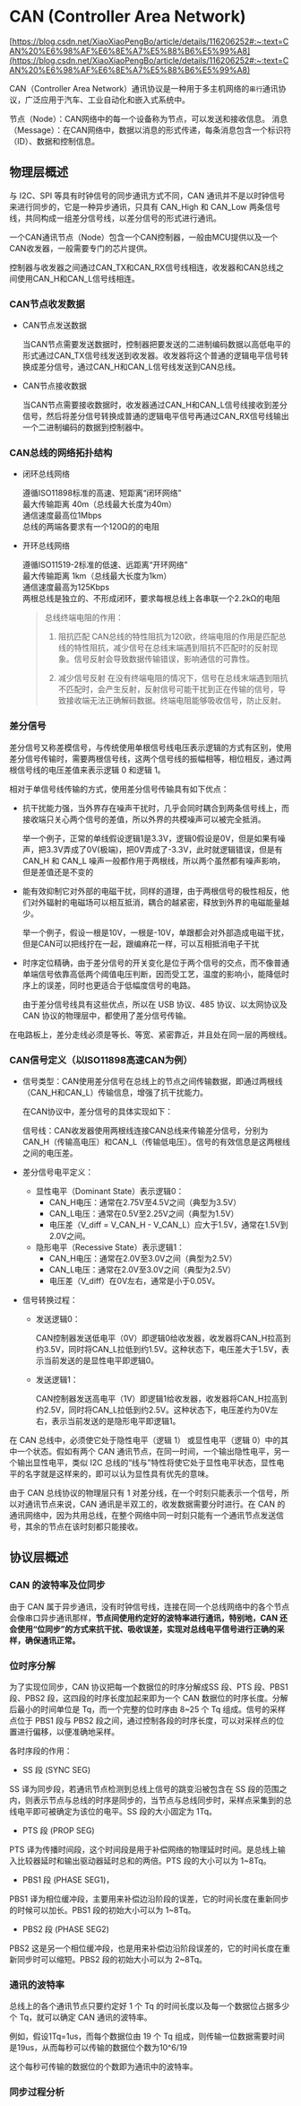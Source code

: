# CAN (Controller Area Network)

[https://blog.csdn.net/XiaoXiaoPengBo/article/details/116206252#:~:text=CAN%20%E6%98%AF%E6%8E%A7%E5%88%B6%E5%99%A8](https://blog.csdn.net/XiaoXiaoPengBo/article/details/116206252#:~:text=CAN%20%E6%98%AF%E6%8E%A7%E5%88%B6%E5%99%A8)

CAN（Controller Area Network）通讯协议是一种用于多主机网络的`串行`通讯协议，广泛应用于汽车、工业自动化和嵌入式系统中。

节点（Node）：CAN网络中的每一个设备称为节点，可以发送和接收信息。
消息（Message）：在CAN网络中，数据以消息的形式传递，每条消息包含一个标识符（ID）、数据和控制信息。

## 物理层概述

与 I2C、SPI 等具有时钟信号的同步通讯方式不同，CAN 通讯并不是以时钟信号来进行同步的，它是一种异步通讯，只具有 CAN_High 和 CAN_Low 两条信号线，共同构成一组差分信号线，以差分信号的形式进行通讯。

一个CAN通讯节点（Node）包含一个CAN控制器，一般由MCU提供以及一个CAN收发器，一般需要专门的芯片提供。

控制器与收发器之间通过CAN_TX和CAN_RX信号线相连，收发器和CAN总线之间使用CAN_H和CAN_L信号线相连。

### CAN节点收发数据

- CAN节点发送数据

    当CAN节点需要发送数据时，控制器把要发送的二进制编码数据以高低电平的形式通过CAN_TX信号线发送到收发器。收发器将这个普通的逻辑电平信号转换成差分信号，通过CAN_H和CAN_L信号线发送到CAN总线。

- CAN节点接收数据

    当CAN节点需要接收数据时，收发器通过CAN_H和CAN_L信号线接收到差分信号，然后将差分信号转换成普通的逻辑电平信号再通过CAN_RX信号线输出一个二进制编码的数据到控制器中。

### CAN总线的网络拓扑结构

- 闭环总线网络

    遵循ISO11898标准的高速、短距离“闭环网络”  
    最大传输距离 40m（总线最大长度为40m）  
    通信速度最高位1Mbps  
    总线的两端各要求有一个120Ω的的电阻  

- 开环总线网络

    遵循ISO11519-2标准的低速、远距离“开环网络”  
    最大传输距离 1km（总线最大长度为1km）  
    通信速度最高为125Kbps  
    两根总线是独立的、不形成闭环，要求每根总线上各串联一个2.2kΩ的电阻

    > 总线终端电阻的作用：
    >
    > 1. 阻抗匹配
    CAN总线的特性阻抗为120欧，终端电阻的作用是匹配总线的特性阻抗，减少信号在总线末端遇到阻抗不匹配时的反射现象。信号反射会导致数据传输错误，影响通信的可靠性。
    >
    > 2. 减少信号反射
    在没有终端电阻的情况下，信号在总线末端遇到阻抗不匹配时，会产生反射，反射信号可能干扰到正在传输的信号，导致接收端无法正确解码数据。终端电阻能够吸收信号，防止反射。

### 差分信号

差分信号又称差模信号，与传统使用单根信号线电压表示逻辑的方式有区别，使用差分信号传输时，需要两根信号线，这两个信号线的振幅相等，相位相反，通过两根信号线的电压差值来表示逻辑 0 和逻辑 1。

相对于单信号线传输的方式，使用差分信号传输具有如下优点：

- 抗干扰能力强，当外界存在噪声干扰时，几乎会同时耦合到两条信号线上，而接收端只关心两个信号的差值，所以外界的共模噪声可以被完全抵消。

    举一个例子，正常的单线假设逻辑1是3.3V，逻辑0假设是0V，但是如果有噪声，把3.3V弄成了0V(极端)，把0V弄成了-3.3V，此时就逻辑错误，但是有CAN_H 和 CAN_L 噪声一般都作用于两根线，所以两个虽然都有噪声影响，但是差值还是不变的

- 能有效抑制它对外部的电磁干扰，同样的道理，由于两根信号的极性相反，他们对外辐射的电磁场可以相互抵消，耦合的越紧密，释放到外界的电磁能量越少。

    举一个例子，假设一根是10V，一根是-10V，单跟都会对外部造成电磁干扰，但是CAN可以把线拧在一起，跟编麻花一样，可以互相抵消电子干扰

- 时序定位精确，由于差分信号的开关变化是位于两个信号的交点，而不像普通单端信号依靠高低两个阈值电压判断，因而受工艺，温度的影响小，能降低时序上的误差，同时也更适合于低幅度信号的电路。

    由于差分信号线具有这些优点，所以在 USB 协议、485 协议、以太网协议及 CAN 协议的物理层中，都使用了差分信号传输。

在电路板上，差分走线必须是等长、等宽、紧密靠近，并且处在同一层的两根线。

### CAN信号定义（以ISO11898高速CAN为例）

- 信号类型：CAN使用差分信号在总线上的节点之间传输数据，即通过两根线（CAN_H和CAN_L）传输信息，增强了抗干扰能力。

    在CAN协议中，差分信号的具体实现如下：

    信号线：CAN收发器使用两根线连接CAN总线来传输差分信号，分别为CAN_H（传输高电压）和CAN_L（传输低电压）。信号的有效信息是这两根线之间的电压差。

- 差分信号电平定义：
  - 显性电平（Dominant State）表示逻辑0：
    - CAN_H电压：通常在2.75V至4.5V之间（典型为3.5V）
    - CAN_L电压：通常在0.5V至2.25V之间（典型为1.5V）
    - 电压差（V_diff = V_CAN_H - V_CAN_L）应大于1.5V，通常在1.5V到2.0V之间。
  - 隐形电平（Recessive State）表示逻辑1：
    - CAN_H电压：通常在2.0V至3.0V之间（典型为2.5V）
    - CAN_L电压：通常在2.0V至3.0V之间（典型为2.5V）
    - 电压差（V_diff）在0V左右，通常是小于0.05V。

- 信号转换过程：
  - 发送逻辑0：

    CAN控制器发送低电平（0V）即逻辑0给收发器，收发器将CAN_H拉高到约3.5V，同时将CAN_L拉低到约1.5V。这种状态下，电压差大于1.5V，表示当前发送的是显性电平即逻辑0。
  
  - 发送逻辑1：

    CAN控制器发送高电平（1V）即逻辑1给收发器，收发器将CAN_H拉高到约2.5V，同时将CAN_L拉低到约2.5V。这种状态下，电压差约为0V左右，表示当前发送的是隐形电平即逻辑1。

在 CAN 总线中，必须使它处于隐性电平（逻辑 1） 或显性电平（逻辑 0）中的其中一个状态。假如有两个 CAN 通讯节点，在同一时间，一个输出隐性电平，另一个输出显性电平，类似 I2C 总线的“线与”特性将使它处于显性电平状态，显性电平的名字就是这样来的，即可以认为显性具有优先的意味。

由于 CAN 总线协议的物理层只有 1 对差分线，在一个时刻只能表示一个信号，所以对通讯节点来说，CAN 通讯是半双工的，收发数据需要分时进行。在 CAN 的通讯网络中，因为共用总线，在整个网络中同一时刻只能有一个通讯节点发送信号，其余的节点在该时刻都只能接收。

## 协议层概述

### CAN 的波特率及位同步

由于 CAN 属于异步通讯，没有时钟信号线，连接在同一个总线网络中的各个节点会像串口异步通讯那样，**节点间使用约定好的波特率进行通讯，特别地，CAN 还会使用“位同步”的方式来抗干扰、吸收误差，实现对总线电平信号进行正确的采样，确保通讯正常。**

### 位时序分解

为了实现位同步，CAN 协议把每一个数据位的时序分解成SS 段、PTS 段、PBS1 段、PBS2 段，这四段的时序长度加起来即为一个 CAN 数据位的时序长度。分解后最小的时间单位是 Tq，而一个完整的位时序由 8~25 个 Tq 组成。信号的采样点位于 PBS1 段与 PBS2 段之间，通过控制各段的时序长度，可以对采样点的位置进行偏移，以便准确地采样。

各时序段的作用：

- SS 段 (SYNC SEG)

SS 译为同步段，若通讯节点检测到总线上信号的跳变沿被包含在 SS 段的范围之内，则表示节点与总线的时序是同步的，当节点与总线同步时，采样点采集到的总线电平即可被确定为该位的电平。SS 段的大小固定为 1Tq。

- PTS 段 (PROP SEG)

PTS 译为传播时间段，这个时间段是用于补偿网络的物理延时时间。是总线上输入比较器延时和输出驱动器延时总和的两倍。PTS 段的大小可以为 1~8Tq。

- PBS1 段 (PHASE SEG1)，

PBS1 译为相位缓冲段，主要用来补偿边沿阶段的误差，它的时间长度在重新同步的时候可以加长。PBS1 段的初始大小可以为 1~8Tq。

- PBS2 段 (PHASE SEG2)

PBS2 这是另一个相位缓冲段，也是用来补偿边沿阶段误差的，它的时间长度在重新同步时可以缩短。PBS2 段的初始大小可以为 2~8Tq。

### 通讯的波特率

总线上的各个通讯节点只要约定好 1 个 Tq 的时间长度以及每一个数据位占据多少个 Tq，就可以确定 CAN 通讯的波特率。

例如，假设1Tq=1us，而每个数据位由 19 个 Tq 组成，则传输一位数据需要时间是19us，从而每秒可以传输的数据位个数为10^6/19

这个每秒可传输的数据位的个数即为通讯中的波特率。

### 同步过程分析
